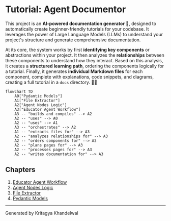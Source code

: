# Tutorial: Agent Documentor

This project is an **AI-powered documentation generator** 🤖, designed to automatically create beginner-friendly tutorials for your codebase. It leverages the power of Large Language Models (LLMs) to understand your project's structure and generate comprehensive documentation. 

At its core, the system works by first **identifying key components** or abstractions within your project. It then analyzes the **relationships** between these components to understand how they interact. Based on this analysis, it creates a **structured learning path**, ordering the components logically for a tutorial. Finally, it generates **individual Markdown files** for each component, complete with explanations, code snippets, and diagrams, creating a full tutorial in a `docs` directory. 📄✨

```mermaid
flowchart TD
    A0["Pydantic Models"]
    A1["File Extractor"]
    A2["Agent Nodes Logic"]
    A3["Educator Agent Workflow"]
    A3 -- "builds and compiles" --> A2
    A2 -- "uses" --> A0
    A2 -- "uses" --> A1
    A3 -- "orchestrates" --> A2
    A1 -- "extracts files for" --> A3
    A2 -- "analyzes relationships for" --> A3
    A2 -- "orders components for" --> A3
    A2 -- "plans pages for" --> A3
    A2 -- "processes pages for" --> A3
    A2 -- "writes documentation for" --> A3
```

## Chapters

1. [Educator Agent Workflow](01_educator_agent_workflow.md)
2. [Agent Nodes Logic](02_agent_nodes_logic.md)
3. [File Extractor](03_file_extractor.md)
4. [Pydantic Models](04_pydantic_models.md)


---

Generated by Kritagya Khandelwal